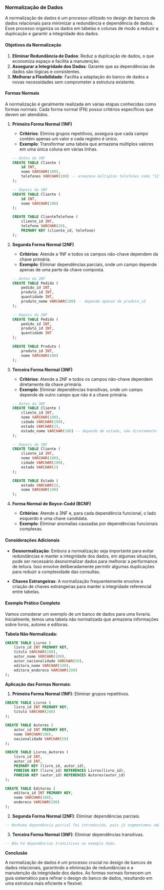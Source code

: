 ### Normalização de Dados

A normalização de dados é um processo utilizado no design de bancos de dados relacionais para minimizar a redundância e dependência de dados. Esse processo organiza os dados em tabelas e colunas de modo a reduzir a duplicação e garantir a integridade dos dados.

#### Objetivos da Normalização

1. **Eliminar Redundância de Dados**: Reduz a duplicação de dados, o que economiza espaço e facilita a manutenção.
2. **Assegurar a Integridade dos Dados**: Garante que as dependências de dados são lógicas e consistentes.
3. **Melhorar a Flexibilidade**: Facilita a adaptação do banco de dados a novas necessidades sem comprometer a estrutura existente.

#### Formas Normais

A normalização é geralmente realizada em várias etapas conhecidas como formas normais. Cada forma normal (FN) possui critérios específicos que devem ser atendidos.

1. **Primeira Forma Normal (1NF)**
   - **Critérios**: Elimina grupos repetitivos, assegura que cada campo contém apenas um valor e cada registro é único.
   - **Exemplo**: Transformar uma tabela que armazena múltiplos valores em uma única coluna em várias linhas.

   ```sql
   -- Antes da 1NF
   CREATE TABLE Cliente (
       id INT,
       nome VARCHAR(100),
       telefones VARCHAR(100) -- armazena múltiplos telefones como "123456,789012"
   );

   -- Depois da 1NF
   CREATE TABLE Cliente (
       id INT,
       nome VARCHAR(100)
   );

   CREATE TABLE ClienteTelefone (
       cliente_id INT,
       telefone VARCHAR(20),
       PRIMARY KEY (cliente_id, telefone)
   );
   ```

2. **Segunda Forma Normal (2NF)**
   - **Critérios**: Atende a 1NF e todos os campos não-chave dependem da chave primária.
   - **Exemplo**: Eliminar dependências parciais, onde um campo depende apenas de uma parte da chave composta.

   ```sql
   -- Antes da 2NF
   CREATE TABLE Pedido (
       pedido_id INT,
       produto_id INT,
       quantidade INT,
       produto_nome VARCHAR(100) -- depende apenas de produto_id
   );

   -- Depois da 2NF
   CREATE TABLE Pedido (
       pedido_id INT,
       produto_id INT,
       quantidade INT
   );

   CREATE TABLE Produto (
       produto_id INT,
       nome VARCHAR(100)
   );
   ```

3. **Terceira Forma Normal (3NF)**
   - **Critérios**: Atende a 2NF e todos os campos não-chave dependem diretamente da chave primária.
   - **Exemplo**: Eliminar dependências transitivas, onde um campo depende de outro campo que não é a chave primária.

   ```sql
   -- Antes da 3NF
   CREATE TABLE Cliente (
       cliente_id INT,
       nome VARCHAR(100),
       cidade VARCHAR(100),
       estado VARCHAR(2),
       estado_nome VARCHAR(100) -- depende de estado, não diretamente da chave primária
   );

   -- Depois da 3NF
   CREATE TABLE Cliente (
       cliente_id INT,
       nome VARCHAR(100),
       cidade VARCHAR(100),
       estado VARCHAR(2)
   );

   CREATE TABLE Estado (
       estado VARCHAR(2),
       nome VARCHAR(100)
   );
   ```

4. **Forma Normal de Boyce-Codd (BCNF)**
   - **Critérios**: Atende a 3NF e, para cada dependência funcional, o lado esquerdo é uma chave candidata.
   - **Exemplo**: Eliminar anomalias causadas por dependências funcionais complexas.

#### Considerações Adicionais

- **Desnormalização**: Embora a normalização seja importante para evitar redundâncias e manter a integridade dos dados, em algumas situações, pode ser necessário desnormalizar dados para melhorar a performance de leitura. Isso envolve deliberadamente permitir algumas duplicações para reduzir a complexidade das consultas.

- **Chaves Estrangeiras**: A normalização frequentemente envolve a criação de chaves estrangeiras para manter a integridade referencial entre tabelas.

#### Exemplo Prático Completo

Vamos considerar um exemplo de um banco de dados para uma livraria. Inicialmente, temos uma tabela não normalizada que armazena informações sobre livros, autores e editoras.

**Tabela Não Normalizada:**

```sql
CREATE TABLE Livros (
    livro_id INT PRIMARY KEY,
    titulo VARCHAR(200),
    autor_nome VARCHAR(100),
    autor_nacionalidade VARCHAR(50),
    editora_nome VARCHAR(100),
    editora_endereco VARCHAR(200)
);
```

**Aplicação das Formas Normais:**

1. **Primeira Forma Normal (1NF)**: Eliminar grupos repetitivos.

```sql
CREATE TABLE Livros (
    livro_id INT PRIMARY KEY,
    titulo VARCHAR(200)
);

CREATE TABLE Autores (
    autor_id INT PRIMARY KEY,
    nome VARCHAR(100),
    nacionalidade VARCHAR(50)
);

CREATE TABLE Livros_Autores (
    livro_id INT,
    autor_id INT,
    PRIMARY KEY (livro_id, autor_id),
    FOREIGN KEY (livro_id) REFERENCES Livros(livro_id),
    FOREIGN KEY (autor_id) REFERENCES Autores(autor_id)
);

CREATE TABLE Editoras (
    editora_id INT PRIMARY KEY,
    nome VARCHAR(100),
    endereco VARCHAR(200)
);
```

2. **Segunda Forma Normal (2NF)**: Eliminar dependências parciais.

```sql
-- Nenhuma dependência parcial foi introduzida, pois já segmentamos adequadamente.
```

3. **Terceira Forma Normal (3NF)**: Eliminar dependências transitivas.

```sql
-- Não há dependências transitivas no exemplo dado.
```

**Conclusão**

A normalização de dados é um processo crucial no design de bancos de dados relacionais, garantindo a eliminação de redundâncias e a manutenção da integridade dos dados. As formas normais fornecem um guia sistemático para refinar o design do banco de dados, resultando em uma estrutura mais eficiente e flexível.
